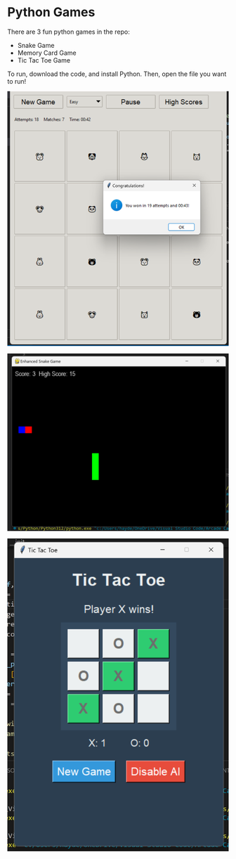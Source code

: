 # Python Games

There are 3 fun python games in the repo:
- Snake Game
- Memory Card Game
- Tic Tac Toe Game


To run, download the code, and install Python. Then, open the file you want to run!

![Memory Card Game](image.png)

![Snake Game](image-1.png)

![Tic Tac Toe](image-2.png)
